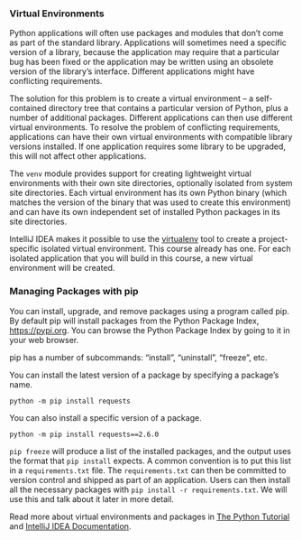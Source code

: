 ### Virtual Environments

Python applications will often use packages and modules that don’t come as part of the standard library. 
Applications will sometimes need a specific version of a library, because the application may require that 
a particular bug has been fixed or the application may be written using an obsolete version of the library’s interface.
Different applications might have conflicting requirements.

The solution for this problem is to create a virtual environment – a self-contained directory tree that contains 
a particular version of Python, plus a number of additional packages. Different applications can then use different virtual environments. To resolve the problem of 
conflicting requirements, applications can have their own virtual environments with compatible library versions installed. 
If one application requires some library to be upgraded, this will not affect other applications.

The `venv` module provides support for creating lightweight virtual environments with their own site 
directories, optionally isolated from system site directories. Each virtual environment has its own 
Python binary (which matches the version of the binary that was used to create this environment) and 
can have its own independent set of installed Python packages in its site directories.

IntelliJ IDEA makes it possible to use the [virtualenv](https://virtualenv.pypa.io/en/latest/index.html) tool to create a project-specific isolated virtual environment. This course already has one. 
For each isolated application that you will build in this course, a new virtual environment will be created.

### Managing Packages with pip

You can install, upgrade, and remove packages using a program called pip. By default pip will install packages from the Python Package Index, <https://pypi.org>. You can browse the Python Package Index by going to it in your web browser.

pip has a number of subcommands: “install”, “uninstall”, “freeze”, etc. 

You can install the latest version of a package by specifying a package’s name. 
```text
python -m pip install requests
```
You can also install a specific version of a package.
```text
python -m pip install requests==2.6.0
```

`pip freeze` will produce a list of the installed packages, and the output uses the format that `pip install` expects. A common convention is to put this list in a `requirements.txt` file.
The `requirements.txt` can then be committed to version control and shipped as part of an application. Users can then install all the necessary packages with `pip install -r requirements.txt`.
We will use this and talk about it later in more detail.

Read more about virtual environments and packages in [The Python Tutorial](https://docs.python.org/3/tutorial/venv.html) and [IntelliJ IDEA Documentation](https://www.jetbrains.com/help/idea/creating-virtual-environment.html).